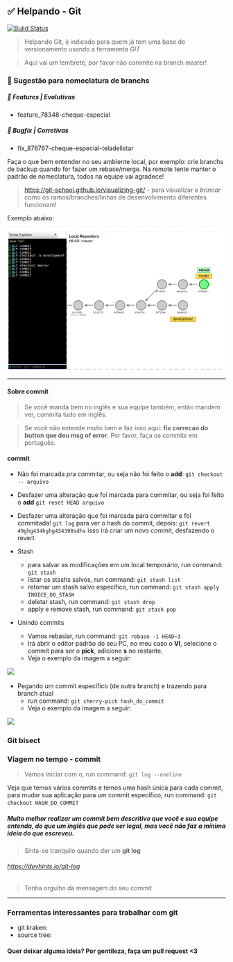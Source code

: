## ✅️ Helpando - Git

[![Build Status](https://travis-ci.org/joemccann/dillinger.svg?branch=master)](https://travis-ci.org/joemccann/dillinger)

> Helpando Git, é indicado para quem já tem uma base de versionamento usando a ferramenta _GIT_

> Aqui vai um lembrete, por favor não commite na branch master!

###  🎩 Sugestão para nomeclatura de branchs

##### 🎩 Features | Evolutivas
- feature_78348-cheque-especial

##### 🎩  Bugfix | Corretivas
- fix_876767-cheque-especial-teladelistar

Faça o que bem entender no seu ambiente local, por exemplo: crie branchs de backup quando for fazer um rebase/merge. Na remote tente manter o padrão de nomeclatura, todos na equipe vai agradece!

> https://git-school.github.io/visualizing-git/ - para visualizar e _brincar_ como os ramos/branches/linhas de desenvolvimento diferentes funcionam!

Exemplo abaixo:

![](/visualbranches.png)

---

#### Sobre commit
> Se você manda bem no inglês e sua equipe também, então mandem ver, commita tudo em inglês.

> Se você não entende muito bem e faz isso aqui: **fix correcao do button que deu msg of error**. Por favor, faça os commits em português.

#### commit
- Não foi marcada pra commitar, ou seja não foi feito o **add**:
```git checkout -- arquivo```


- Desfazer uma alteração que foi marcada para commitar, ou seja foi feito o **add**
```git reset HEAD arquivo```


- Desfazer uma alteração que foi marcada para commitar e foi commitada!
```git log``` para ver o hash do commit, depois:
```git revert 49ghg434hghg434398sdhs``` isso irá criar um novo commit, desfazendo o revert


- Stash
  * para salvar as modificações em um local temporário, run command: ```git stash```
  * listar os stashs salvos, run command: ```git stash list```
  * retomar um stash salvo específico, run command: ```git stash apply INDICE_DO_STASH```
  * deletar stash, run command: ```git stash drop```
  * apply e remove stash, run command: ```git stash pop```
  
- Unindo commits
  * Vamos rebasiar, run command: ```git rebase -i HEAD~3```
  * Irá abrir o editor padrão do seu PC, no meu caso o **VI**, selecione o commit para ser o __pick__, adicione __s__ no restante.
  * Veja o exemplo da imagem a seguir:
  
![](/rebasei.png)  
  
- Pegando um commit específico (de outra branch) e trazendo para branch atual
  * run command: ```git cherry-pick hash_do_commit```
  * Veja o exemplo da imagem a seguir:
  
![](/cherrypick.png)

### Git bisect
  
### Viagem no tempo - commit
> Vamos iniciar com o, run command: ```git log --oneline```

Veja que temos vários commits e temos uma hash única para cada commit, para mudar sua aplicação para um commit específico, run command: ```git checkout HASH_DO_COMMIT```

##### Muito melhor realizar um commit bem descritivo que você e sua equipe entenda, do que um inglês que pode ser legal, mas você não faz a mínima ideia do que escreveu.

> Sinta-se tranquilo quando der um **git log**
###### https://devhints.io/git-log
> Tenha orgulho da mensagem do seu commit 

---

### Ferramentas interessantes para trabalhar com git

- git kraken: 
- source tree:


#### Quer deixar alguma ideia? Por gentileza, faça um pull request <3
